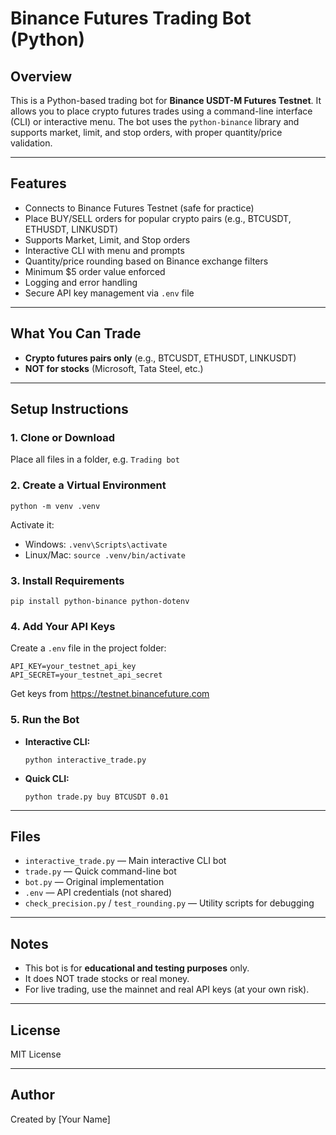 # Binance Futures Trading Bot (Python)

## Overview
This is a Python-based trading bot for **Binance USDT-M Futures Testnet**. It allows you to place crypto futures trades using a command-line interface (CLI) or interactive menu. The bot uses the `python-binance` library and supports market, limit, and stop orders, with proper quantity/price validation.

---

## Features
- Connects to Binance Futures Testnet (safe for practice)
- Place BUY/SELL orders for popular crypto pairs (e.g., BTCUSDT, ETHUSDT, LINKUSDT)
- Supports Market, Limit, and Stop orders
- Interactive CLI with menu and prompts
- Quantity/price rounding based on Binance exchange filters
- Minimum $5 order value enforced
- Logging and error handling
- Secure API key management via `.env` file

---

## What You Can Trade
- **Crypto futures pairs only** (e.g., BTCUSDT, ETHUSDT, LINKUSDT)
- **NOT for stocks** (Microsoft, Tata Steel, etc.)

---

## Setup Instructions

### 1. Clone or Download
Place all files in a folder, e.g. `Trading bot`

### 2. Create a Virtual Environment
```
python -m venv .venv
```
Activate it:
- Windows: `.venv\Scripts\activate`
- Linux/Mac: `source .venv/bin/activate`

### 3. Install Requirements
```
pip install python-binance python-dotenv
```

### 4. Add Your API Keys
Create a `.env` file in the project folder:
```
API_KEY=your_testnet_api_key
API_SECRET=your_testnet_api_secret
```
Get keys from https://testnet.binancefuture.com

### 5. Run the Bot
- **Interactive CLI:**
  ```
  python interactive_trade.py
  ```
- **Quick CLI:**
  ```
  python trade.py buy BTCUSDT 0.01
  ```

---

## Files
- `interactive_trade.py` — Main interactive CLI bot
- `trade.py` — Quick command-line bot
- `bot.py` — Original implementation
- `.env` — API credentials (not shared)
- `check_precision.py` / `test_rounding.py` — Utility scripts for debugging

---

## Notes
- This bot is for **educational and testing purposes** only.
- It does NOT trade stocks or real money.
- For live trading, use the mainnet and real API keys (at your own risk).

---

## License
MIT License

---

## Author
Created by [Your Name]
